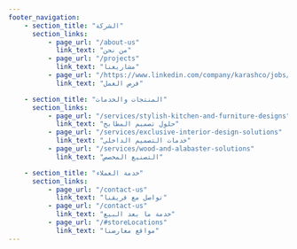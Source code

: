```yaml
---
footer_navigation:
    - section_title: "الشركة"
      section_links:
          - page_url: "/about-us"
            link_text: "من نحن"
          - page_url: "/projects"
            link_text: "مشاريعنا"
          - page_url: "/https://www.linkedin.com/company/karashco/jobs/"
            link_text: "فرص العمل"

    - section_title: "المنتجات والخدمات"
      section_links:
          - page_url: "/services/stylish-kitchen-and-furniture-designs"
            link_text: "حلول تصميم المطابخ"
          - page_url: "/services/exclusive-interior-design-solutions"
            link_text: "خدمات التصميم الداخلي"
          - page_url: "/services/wood-and-alabaster-solutions"
            link_text: "التصنيع المخصص"

    - section_title: "خدمة العملاء"
      section_links:
          - page_url: "/contact-us"
            link_text: "تواصل مع فريقنا"
          - page_url: "/contact-us"
            link_text: "خدمة ما بعد البيع"
          - page_url: "/#storeLocations"
            link_text: "مواقع معارضنا"
---
```

